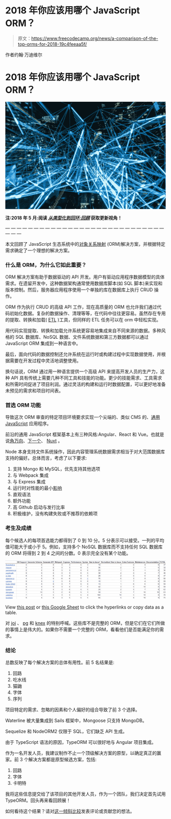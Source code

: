 # 2018 年你应该用哪个 JavaScript ORM？

> 原文：<https://www.freecodecamp.org/news/a-comparison-of-the-top-orms-for-2018-19c4feeaa5f/>

作者约翰·万迪维尔

# 2018 年你应该用哪个 JavaScript ORM？

![m9CgElbbbt7CU0SJy77SINFTM-tsPzG4TXLp](img/ce12da83098f85a9835eaedd760067c5.png)

**注:2018 年 5 月:阅读 [*从类型化到回环:回顾*](https://hackernoon.com/from-typeorm-to-loopback-a-retrospective-188ea18527a2) 获取更新视角！**

— — — — — — — — — — — — — — — — — — — — — — — — — — — — — — —

本文回顾了 JavaScript 生态系统中的[对象关系映射](https://en.wikipedia.org/wiki/Object-relational_mapping) (ORM)解决方案，并根据特定需求确定了一个理想的解决方案。

### 什么是 ORM，为什么它如此重要？

ORM 解决方案有助于数据驱动的 API 开发。用户有驱动应用程序数据模型的具体需求。在遗留开发中，这种数据架构通常使用数据库脚本(如 SQL 脚本)来实现和版本控制。然后，服务器应用程序使用一个单独的库在数据库上执行 CRUD 操作。

ORM 作为执行 CRUD 的高级 API 工作，现在高质量的 ORM 也允许我们通过代码初始化数据。复杂的数据操作、清理等等，在代码中往往更容易。虽然存在专用的提取、转换和加载( [ETL](https://en.wikipedia.org/wiki/Extract,_transform,_load) )工具，但同样的 ETL 任务可以在 orm 中轻松实现。

用代码实现提取、转换和加载允许系统更容易地集成来自不同来源的数据。多种风格的 SQL 数据库、NoSQL 数据、文件系统数据和第三方数据都可以通过 JavaScript ORM 集成到一种语言中。

最后，面向代码的数据控制还允许系统在运行时或构建过程中实现数据使用，并根据需要在开发过程中灵活地调整使用。

换句话说，ORM 通过用一种语言提供一个高级 API 来提高开发人员的生产力，这种 API 具有传统上需要几种不同工具和技能的功能。更少的技能需求、工具需求和所需时间促进了项目利润。通过灵活的构建和运行时数据配置，可以更好地准备未预见的需求和项目时间表。

### **首选 ORM 功能**

导致这次 ORM 审查的特定项目环境要求实现一个尖端的、类似 CMS 的、[通用 JavaScript](https://medium.com/@mjackson/universal-javascript-4761051b7ae9) 应用程序。

前沿的通用 JavaScript 框架基本上有三种风格:Angular、React 和 Vue。也就是说[角万向](https://universal.angular.io/)、[下一个](https://github.com/zeit/next.js/)、 [Nuxt](https://nuxtjs.org/) 。

Node 本身支持文件系统操作，因此内容管理系统数据需求相当于对大范围数据库支持的偏好。总体而言，考虑了以下要求:

1.  支持 Mongo 和 MySQL，优先支持其他选项
2.  与 Webpack 集成
3.  与 Express 集成
4.  运行时对性能的最小[影响](https://medium.com/@ameykpatil/why-orm-shouldnt-be-your-best-bet-fffb66314b1b)
5.  直观语法
6.  额外功能
7.  高 Github 启动与发行比率
8.  积极维护，没有构建失败或不推荐的依赖项

### **考生及成绩**

每个候选人的每项首选能力都得到了 0 到 10 分。5 分表示可以接受。一列的平均值可能大于或小于 5。例如，支持多个 NoSQL 数据库而不支持任何 SQL 数据库的 ORM 将得到 2 到 4 之间的分数。0 表示完全没有某个功能。

![xZdD-bktDeeZ0Q6fQxxooOyg0kaoWEu3DA3J](img/2fbe57613c20127ab85d1c6b77ba2e46.png)

View [this post](http://www.afterecon.com/other/node-orm-comparison-table/) or [this Google Sheet](https://docs.google.com/spreadsheets/d/1sSbY8SLWA9lvvnTHX41t0TVPXwZ4A4ddO_KJMa20fA4/edit#gid=0) to click the hyperlinks or copy data as a table.

对 [joi](https://github.com/hapijs/joi) 、 [pg](https://github.com/go-pg/pg) 和 [knex](http://knexjs.org/) 的特别呼喊。这些库不是完整的 ORM，但是它们在它们所做的事情上是伟大的。如果你不需要一个完整的 ORM，看看他们是否能满足你的需求。

### **结论**

总数反映了每个解决方案的总体有用性。前 5 名结果是:

1.  回路
2.  吃水线
3.  猫鼬
4.  字体
5.  序列

项目特定的需求、忽略的因素和个人偏好的组合导致了前 3 个选择。

Waterline 被大量集成到 Sails 框架中，Mongoose 只支持 MongoDB。

Sequelize 和 NodeORM2 仅限于 SQL，它们缺乏 API 生成。

由于 TypeScript 语法的原因，TypeORM 可以很好地与 Angular 项目集成。

作为一名开发人员，我建议制作不止一个顶级解决方案的原型，以确定真正的赢家。前 3 个解决方案都是原型候选方案，包括:

1.  回路
2.  字体
3.  卡明特

我将这些信息提交给了该项目的其他开发人员，作为一个团队，我们决定首先试用 TypeORM。回头再来看回顾展！

如何看待这个结果？请对[这一倾斜比较](https://www.slant.co/improve/topics/11235/~javascript-orms)发表评论或贡献您的想法。